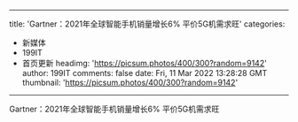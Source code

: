 
---
title: 'Gartner：2021年全球智能手机销量增长6% 平价5G机需求旺'
categories: 
 - 新媒体
 - 199IT
 - 首页更新
headimg: 'https://picsum.photos/400/300?random=9142'
author: 199IT
comments: false
date: Fri, 11 Mar 2022 13:28:28 GMT
thumbnail: 'https://picsum.photos/400/300?random=9142'
---

<div>   
Gartner：2021年全球智能手机销量增长6% 平价5G机需求旺  
</div>
            